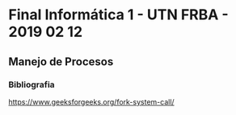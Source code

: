 # Final Informática 1 - UTN FRBA - 2019 02 12
## Manejo de Procesos

### Bibliografia

https://www.geeksforgeeks.org/fork-system-call/

